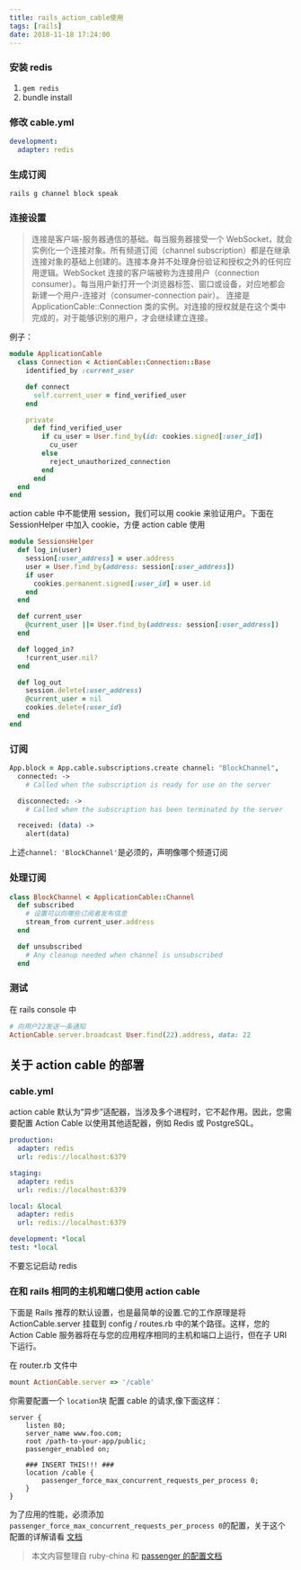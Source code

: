 ```yaml
---
title: rails_action_cable使用
tags: [rails]
date: 2018-11-18 17:24:00
---
```


### 安装 redis

1.  `gem redis`
2.  bundle install

### 修改 cable.yml

```yml
development:
  adapter: redis
```

### 生成订阅

`rails g channel block speak`

### 连接设置

> 连接是客户端-服务器通信的基础。每当服务器接受一个 WebSocket，就会实例化一个连接对象。所有频道订阅（channel subscription）都是在继承连接对象的基础上创建的。连接本身并不处理身份验证和授权之外的任何应用逻辑。WebSocket 连接的客户端被称为连接用户（connection consumer）。每当用户新打开一个浏览器标签、窗口或设备，对应地都会新建一个用户-连接对（consumer-connection pair）。 连接是 ApplicationCable::Connection 类的实例。对连接的授权就是在这个类中完成的，对于能够识别的用户，才会继续建立连接。

例子：

```ruby
module ApplicationCable
  class Connection < ActionCable::Connection::Base
    identified_by :current_user

    def connect
      self.current_user = find_verified_user
    end

    private
      def find_verified_user
        if cu_user = User.find_by(id: cookies.signed[:user_id])
          cu_user
        else
          reject_unauthorized_connection
        end
      end
  end
end
```

action cable 中不能使用 session，我们可以用 cookie 来验证用户。下面在 SessionHelper 中加入 cookie，方便 action cable 使用

```ruby
module SessionsHelper
  def log_in(user)
    session[:user_address] = user.address
    user = User.find_by(address: session[:user_address])
    if user
      cookies.permanent.signed[:user_id] = user.id
    end
  end

  def current_user
    @current_user ||= User.find_by(address: session[:user_address])
  end

  def logged_in?
    !current_user.nil?
  end

  def log_out
    session.delete(:user_address)
    @current_user = nil
    cookies.delete(:user_id)
  end
end
```

### 订阅

```coffee
App.block = App.cable.subscriptions.create channel: "BlockChannel",
  connected: ->
    # Called when the subscription is ready for use on the server

  disconnected: ->
    # Called when the subscription has been terminated by the server

  received: (data) ->
    alert(data)
```

上述`channel: 'BlockChannel'`是必须的，声明像哪个频道订阅

### 处理订阅

```ruby
class BlockChannel < ApplicationCable::Channel
  def subscribed
    # 设置可以向哪些订阅者发布信息
    stream_from current_user.address
  end

  def unsubscribed
    # Any cleanup needed when channel is unsubscribed
  end
```

### 测试

在 rails console 中

```ruby
# 向用户22发送一条通知
ActionCable.server.broadcast User.find(22).address, data: 22
```

## 关于 action cable 的部署

### cable.yml

action cable 默认为“异步”适配器，当涉及多个进程时，它不起作用。因此，您需要配置 Action Cable 以使用其他适配器，例如 Redis 或 PostgreSQL。

```yml
production:
  adapter: redis
  url: redis://localhost:6379

staging:
  adapter: redis
  url: redis://localhost:6379

local: &local
  adapter: redis
  url: redis://localhost:6379

development: *local
test: *local
```

不要忘记启动 redis

### 在和 rails 相同的主机和端口使用 action cable

下面是 Rails 推荐的默认设置，也是最简单的设置.它的工作原理是将 ActionCable.server 挂载到 config / routes.rb 中的某个路径。这样，您的 Action Cable 服务器将在与您的应用程序相同的主机和端口上运行，但在子 URI 下运行。

在 router.rb 文件中

```ruby
mount ActionCable.server => '/cable'
```

你需要配置一个 `location`块 配置 cable 的请求,像下面这样：

```nginx
server {
    listen 80;
    server_name www.foo.com;
    root /path-to-your-app/public;
    passenger_enabled on;

    ### INSERT THIS!!! ###
    location /cable {
        passenger_force_max_concurrent_requests_per_process 0;
    }
}
```

为了应用的性能，必须添加`passenger_force_max_concurrent_requests_per_process 0`的配置，关于这个配置的详解请看 [文档](https://www.phusionpassenger.com/library/config/nginx/reference/#passenger_force_max_concurrent_requests_per_process)

> 本文内容整理自 ruby-china 和 [passenger 的配置文档](https://www.phusionpassenger.com/library/config/nginx/action_cable_integration/)
